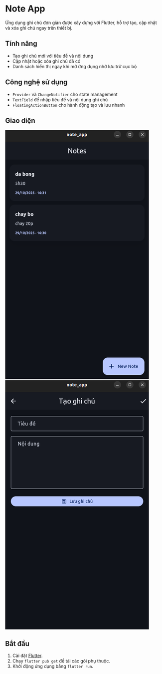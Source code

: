 # Note App

Ứng dụng ghi chú đơn giản được xây dựng với Flutter, hỗ trợ tạo, cập nhật và xóa ghi chú ngay trên thiết bị.

## Tính năng
- Tạo ghi chú mới với tiêu đề và nội dung
- Cập nhật hoặc xóa ghi chú đã có
- Danh sách hiển thị ngay khi mở ứng dụng nhờ lưu trữ cục bộ

## Công nghệ sử dụng
- `Provider` và `ChangeNotifier` cho state management
- `TextField` để nhập tiêu đề và nội dung ghi chú
- `FloatingActionButton` cho hành động tạo và lưu nhanh

## Giao diện
![Danh sách ghi chú](assets/ui1.png)
![Chi tiết ghi chú](assets/ui2.png)

## Bắt đầu
1. Cài đặt [Flutter](https://docs.flutter.dev/get-started/install).
2. Chạy `flutter pub get` để tải các gói phụ thuộc.
3. Khởi động ứng dụng bằng `flutter run`.


